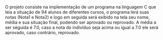 O projeto consiste na implementação de um programa na linguagem C que leia a situação de 94 alunos de diferentes cursos, o programa lerá suas notas (Nota1 e Nota2) e logo em seguida será exibido na tela seu nome, média e sua situação final, podendo ser aprovado ou reprovado. A média a ser seguida é 7.0, caso a nota do indivíduo seja acima ou igual a 7.0 ele será aprovado, caso contrário, reprovado.
